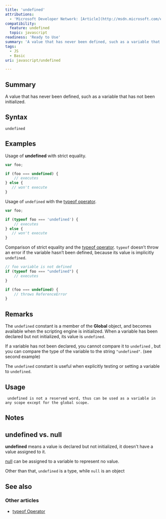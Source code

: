```yaml
---
title: 'undefined'
attributions:
  - 'Microsoft Developer Network: [Article](http://msdn.microsoft.com/en-us/library/ie/dae3sbk5(v=vs.94).aspx)'
compatibility:
  feature: undefined
  topic: javascript
readiness: 'Ready to Use'
summary: 'A value that has never been defined, such as a variable that has not been initialized.'
tags:
  - JS
  - Basic
uri: javascript/undefined

---
```

## Summary

A value that has never been defined, such as a variable that has not been initialized.

## Syntax

    undefined

## Examples

Usage of **undefined** with strict equality.

``` js
var foo;

if (foo === undefined) {
    // executes
} else {
   // won't execute
}
```

Usage of `undefined` with the [typeof operator](/javascript/operators/typeof).

``` js
var foo;

if (typeof foo === 'undefined') {
    // executes
} else {
   // won't execute
}
```

Comparison of strict equality and the [typeof operator](/javascript/operators/typeof). `typeof` doesn’t throw an error if the variable hasn’t been defined, because its value is implicitly `undefined`.

``` js
// foo variable is not defined
if (typeof foo === "undefined") {
    // executes
}

if (foo === undefined) {
    // throws ReferenceError
}
```

## Remarks

The `undefined` constant is a member of the **Global** object, and becomes available when the scripting engine is initialized. When a variable has been declared but not initialized, its value is `undefined`.

If a variable has not been declared, you cannot compare it to `undefined` , but you can compare the type of the variable to the string `"undefined"`. (see second example)

The `undefined` constant is useful when explicitly testing or setting a variable to `undefined`.

## Usage

     undefined is not a reserved word, thus can be used as a variable in any scope except for the global scope.

## Notes

## **undefined** vs. **null**

**undefined** means a value is declared but not initialized, it doesn't have a value assigned to it.

[null](/javascript/null) can be assigned to a variable to represent no value.

Other than that, `undefined` is a type, while `null` is an object

## See also

### Other articles

-   [typeof Operator](/javascript/operators/typeof)

